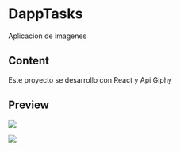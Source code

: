# DappTasks
Aplicacion de imagenes

## Content
Este proyecto se desarrollo con React y Api Giphy

## Preview

![](/Preview01.png)

![](/Preview02.png)


